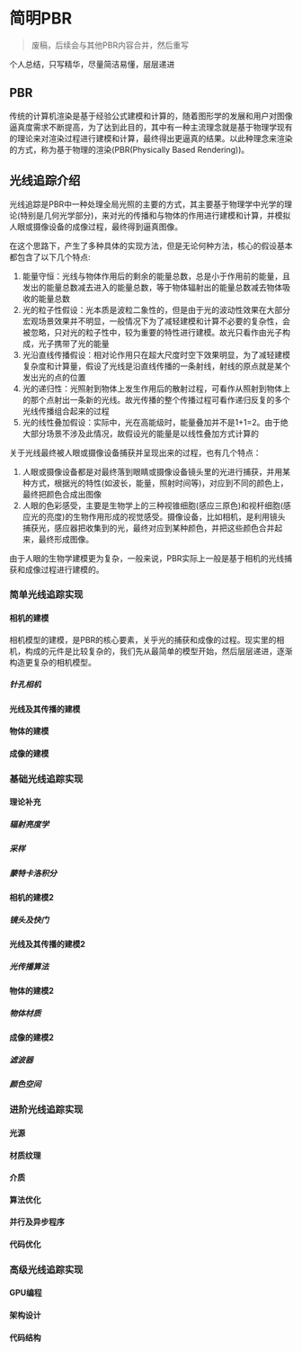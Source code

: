 # 简明PBR

> 废稿，后续会与其他PBR内容合并，然后重写

个人总结，只写精华，尽量简洁易懂，层层递进

## PBR

传统的计算机渲染是基于经验公式建模和计算的，随着图形学的发展和用户对图像逼真度需求不断提高，为了达到此目的，其中有一种主流理念就是基于物理学现有的理论来对渲染过程进行建模和计算，最终得出更逼真的结果。以此种理念来渲染的方式，称为基于物理的渲染(PBR(Physically Based Rendering))。

## 光线追踪介绍

光线追踪是PBR中一种处理全局光照的主要的方式，其主要基于物理学中光学的理论(特别是几何光学部分)，来对光的传播和与物体的作用进行建模和计算，并模拟人眼或摄像设备的成像过程，最终得到逼真图像。

在这个思路下，产生了多种具体的实现方法，但是无论何种方法，核心的假设基本都包含了以下几个特点:

1. 能量守恒：光线与物体作用后的剩余的能量总数，总是小于作用前的能量，且发出的能量总数减去进入的能量总数，等于物体辐射出的能量总数减去物体吸收的能量总数
2. 光的粒子性假设：光本质是波粒二象性的，但是由于光的波动性效果在大部分宏观场景效果并不明显，一般情况下为了减轻建模和计算不必要的复杂性，会被忽略，只对光的粒子性中，较为重要的特性进行建模。故光只看作由光子构成，光子携带了光的能量
3. 光沿直线传播假设：相对论作用只在超大尺度时空下效果明显，为了减轻建模复杂度和计算量，假设了光线是沿直线传播的一条射线，射线的原点就是某个发出光的点的位置
4. 光的递归性：光照射到物体上发生作用后的散射过程，可看作从照射到物体上的那个点射出一条新的光线。故光传播的整个传播过程可看作递归反复的多个光线传播组合起来的过程
5. 光的线性叠加假设：实际中，光在高能级时，能量叠加并不是1+1=2。由于绝大部分场景不涉及此情况，故假设光的能量是以线性叠加方式计算的

关于光线最终被人眼或摄像设备捕获并呈现出来的过程，也有几个特点：

1. 人眼或摄像设备都是对最终落到眼睛或摄像设备镜头里的光进行捕获，并用某种方式，根据光的特性(如波长，能量，照射时间等)，对应到不同的颜色上，最终把颜色合成出图像
2. 人眼的色彩感受，主要是生物学上的三种视锥细胞(感应三原色)和视杆细胞(感应光的亮度)的生物作用形成的视觉感受。摄像设备，比如相机，是利用镜头捕获光，感应器把收集到的光，最终对应到某种颜色，并把这些颜色合并起来，最终形成图像。

由于人眼的生物学建模更为复杂，一般来说，PBR实际上一般是基于相机的光线捕获和成像过程进行建模的。

### 简单光线追踪实现

#### 相机的建模

相机模型的建模，是PBR的核心要素，关乎光的捕获和成像的过程。现实里的相机，构成的元件是比较复杂的，我们先从最简单的模型开始，然后层层递进，逐渐构造更复杂的相机模型。

##### 针孔相机

#### 光线及其传播的建模

#### 物体的建模

#### 成像的建模

### 基础光线追踪实现

#### 理论补充

##### 辐射亮度学

##### 采样

##### 蒙特卡洛积分

#### 相机的建模2

##### 镜头及快门

#### 光线及其传播的建模2

##### 光传播算法

#### 物体的建模2

##### 物体材质

#### 成像的建模2

##### 滤波器

##### 颜色空间

### 进阶光线追踪实现

#### 光源

#### 材质纹理

#### 介质

#### 算法优化

#### 并行及异步程序

#### 代码优化

### 高级光线追踪实现

#### GPU编程

#### 架构设计

#### 代码结构